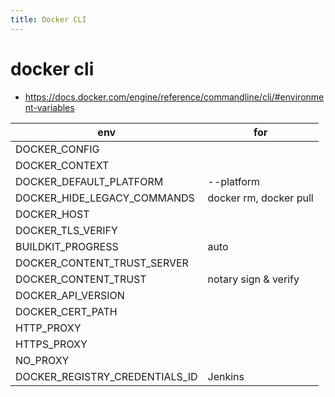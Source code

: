 ```yaml
---
title: Docker CLI
---
```


# docker cli

- https://docs.docker.com/engine/reference/commandline/cli/#environment-variables

| env                            | for                    |
| ------------------------------ | ---------------------- |
| DOCKER_CONFIG                  |
| DOCKER_CONTEXT                 |
| DOCKER_DEFAULT_PLATFORM        | --platform             |
| DOCKER_HIDE_LEGACY_COMMANDS    | docker rm, docker pull |
| DOCKER_HOST                    |
| DOCKER_TLS_VERIFY              |
| BUILDKIT_PROGRESS              | auto                   |
| DOCKER_CONTENT_TRUST_SERVER    |
| DOCKER_CONTENT_TRUST           | notary sign & verify   |
| DOCKER_API_VERSION             |
| DOCKER_CERT_PATH               |
| HTTP_PROXY                     |
| HTTPS_PROXY                    |
| NO_PROXY                       |
| DOCKER_REGISTRY_CREDENTIALS_ID | Jenkins                |
